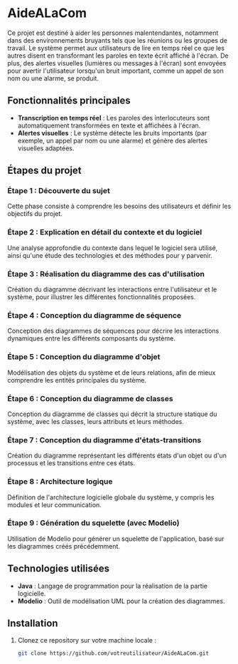 # AideALaCom

Ce projet est destiné à aider les personnes malentendantes, notamment dans des environnements bruyants tels que les réunions ou les groupes de travail. Le système permet aux utilisateurs de lire en temps réel ce que les autres disent en transformant les paroles en texte écrit affiché à l'écran. De plus, des alertes visuelles (lumières ou messages à l'écran) sont envoyées pour avertir l'utilisateur lorsqu'un bruit important, comme un appel de son nom ou une alarme, se produit.

## Fonctionnalités principales

- **Transcription en temps réel** : Les paroles des interlocuteurs sont automatiquement transformées en texte et affichées à l'écran.
- **Alertes visuelles** : Le système détecte les bruits importants (par exemple, un appel par nom ou une alarme) et génère des alertes visuelles adaptées.

## Étapes du projet

### Étape 1 : Découverte du sujet
Cette phase consiste à comprendre les besoins des utilisateurs et définir les objectifs du projet.

### Étape 2 : Explication en détail du contexte et du logiciel
Une analyse approfondie du contexte dans lequel le logiciel sera utilisé, ainsi qu'une étude des technologies et des méthodes pour y parvenir.

### Étape 3 : Réalisation du diagramme des cas d'utilisation
Création du diagramme décrivant les interactions entre l'utilisateur et le système, pour illustrer les différentes fonctionnalités proposées.

### Étape 4 : Conception du diagramme de séquence
Conception des diagrammes de séquences pour décrire les interactions dynamiques entre les différents composants du système.

### Étape 5 : Conception du diagramme d'objet
Modélisation des objets du système et de leurs relations, afin de mieux comprendre les entités principales du système.

### Étape 6 : Conception du diagramme de classes
Conception du diagramme de classes qui décrit la structure statique du système, avec les classes, leurs attributs et leurs méthodes.

### Étape 7 : Conception du diagramme d'états-transitions
Création du diagramme représentant les différents états d'un objet ou d'un processus et les transitions entre ces états.

### Étape 8 : Architecture logique
Définition de l'architecture logicielle globale du système, y compris les modules et leur communication.

### Étape 9 : Génération du squelette (avec Modelio)
Utilisation de Modelio pour générer un squelette de l'application, basé sur les diagrammes créés précédemment.

## Technologies utilisées

- **Java** : Langage de programmation pour la réalisation de la partie logicielle.
- **Modelio** : Outil de modélisation UML pour la création des diagrammes.

## Installation

1. Clonez ce repository sur votre machine locale :
   ```bash
   git clone https://github.com/votreutilisateur/AideALaCom.git
